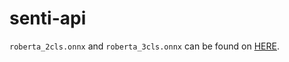 # senti-api

`roberta_2cls.onnx` and `roberta_3cls.onnx` can be found on [HERE](https://pan.ameow.xyz/s/ojuL).
